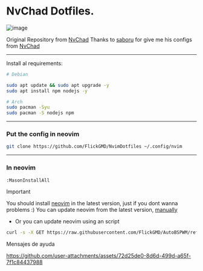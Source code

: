 
# NvChad Dotfiles.

![image](https://github.com/user-attachments/assets/2236c7f0-89d4-44b8-b925-842266666409)


Original Repository from [NvChad](https://github.com/NvChad/starter) 
Thanks to [saboru](https://github.com/kokaito-git) for give me his configs from [NvChad](https://github.com/NvChad/starter)

---

Install al requirements: 

```bash
# Debian

sudo apt update && sudo apt upgrade -y
sudo apt install npm nodejs -y

# Arch
sudo pacman -Syu
sudo pacman -S nodejs npm
```

---

### Put the config in neovim

```bash
git clone https://github.com/FlickGMD/NvimDotfiles ~/.config/nvim
```

---

### In neovim

```vim
:MasonInstallAll
```

> [!IMPORTANT]
> You should install [neovim](https://github.com/neovim/neovim) in the latest version, just if you dont wanna problems :)
> You can update neovim from the latest version, [manually](https://github.com/neovim/neovim/releases/tag/v0.10.4) 

- Or you can update neovim using an script

```bash
curl -s -X GET https://raw.githubusercontent.com/FlickGMD/AutoBSPWM/refs/heads/main/nvim_upload.sh | bash
```

Mensajes de ayuda

https://github.com/user-attachments/assets/72d25de0-8d6d-499d-a65f-7f1c84437988


